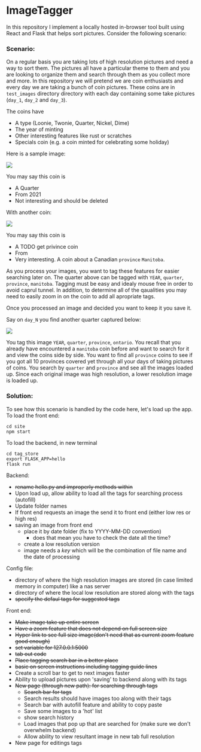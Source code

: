 # ImageTagger

In this repository I implement a locally hosted in-browser tool built using React and Flask that helps sort pictures. Consider the following scenario:

### Scenario:

On a regular basis you are taking lots of high resolution pictures and need a way to sort them. The pictures all have a particular theme to them and you are looking to organize them and search through them as you collect more and more. In this repository we will pretend we are coin enthusiasts and every day we are taking a bunch of coin pictures. These coins are in `test_images` directory directory with each day containing some take pictures (`day_1`, `day_2` and `day_3`).

The coins have
 - A type (Loonie, Twonie, Quarter, Nickel, Dime)
 - The year of minting
 - Other interesting features like rust or scratches
 - Specials coin (e.g. a coin minted for celebrating some holiday)

Here is a sample image:

![](test_images/day_1/PXL_20211116_004425903.jpg)

You may say this coin is
 - A Quarter
 - From 2021
 - Not interesting and should be deleted

With another coin:

![](test_images/day_1/INTERESTING_IMAGE.jpg)

You may say this coin is
 - A TODO get privince coin 
 - From
 - Very interesting. A coin about a Canadian `province` `Manitoba`.

As you process your images, you want to tag these features for easier searching later on. The quarter above can be tagged with `YEAR`, `quarter`, `province`, `manitoba`. Tagging must be easy and idealy mouse free in order to avoid caprul tunnel. In addition, to determine all of the qaualities you may need to easily zoom in on the coin to add all apropriate tags.

Once you processed an image and decided you want to keep it you save it.

Say on `day_N` you find another quarter captured below:

![](test_images/day_1/INTERESTING_IMAGE.jpg)

You tag this image `YEAR`, `quarter`, `province`, `ontario`. You recall that you already have encountered a `manitoba` coin before and want to search for it and view the coins side by side. You want to find all `province` coins to see if you got all 10 provinces covered yet through all your days of taking pictures of coins. You search by `quarter` and `province` and see all the images loaded up. Since each original image was high resolution, a lower resolution image is loaded up.

 
### Solution:

To see how this scenario is handled by the code here, let's load up the app. To load the front end:

```
cd site
npm start
```

To load the backend, in new terminal

```
cd tag_store
export FLASK_APP=hello
flask run
```

 
Backend:
 - ~~rename hello.py and improperly methods within~~
 - Upon load up, allow ability to load all the tags for searching process (autofill)
 - Update folder names
 - If front end requests an image the send it to front end (either low res or high res)
 - saving an image from front end
   * place it by date folder (fix to YYYY-MM-DD convention)
      * does that mean you have to check the date all the time?
   * create a low resolution version
   * image needs a _key_ which will be the combination of file name and the date of processing

Config file:
 - directory of where the high resolution images are stored (in case limited memory in computer) like a nas server
 - directory of where the local low resolution are stored along with the tags
 - ~~specify the defaul tags for suggested tags~~

Front end:
 - ~~Make image take up entire screen~~
 - ~~Have a zoom feature that does not depend on full screen size~~
 - ~~Hyper link to see full size image(don't need that as current zoom feature good enough)~~
 - ~~set variable for 127.0.0.1:5000~~
 - ~~tab out code~~
 - ~~Place tagging search bar in a better place~~
 - ~~basic on screen instructions including tagging guide lines~~
 - Create a scroll bar to get to next images faster
 - Ability to upload pictures upon 'saving' to backend along with its tags
 - ~~New page (through new path): for searching through tags~~
   * ~~Search bar for tags~~
   * Search results should have images too along with their tags
   * Search bar with autofill feature and ability to copy paste
   * Save some images to a 'hot' list
   * show search history
   * Load images that pop up that are searched for (make sure we don't overwhelm backend)
   * Allow ability to view resultant image in new tab full resolution 
 - New page for editings tags
